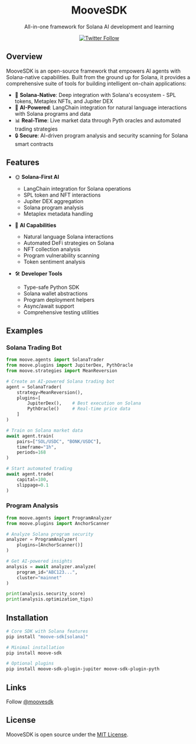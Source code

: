 <div align="center">
  <h1>MooveSDK</h1>
  <p>All-in-one framework for Solana AI development and learning</p>
</div>

<div align="center">

  <a href="https://x.com/moove">
    <img src="https://img.shields.io/twitter/follow/moove?style=social" alt="Twitter Follow">
  </a>
</div>

## Overview

MooveSDK is an open-source framework that empowers AI agents with Solana-native capabilities. Built from the ground up for Solana, it provides a comprehensive suite of tools for building intelligent on-chain applications:

- 🎯 **Solana-Native**: Deep integration with Solana's ecosystem - SPL tokens, Metaplex NFTs, and Jupiter DEX
- 🤖 **AI-Powered**: LangChain integration for natural language interactions with Solana programs and data
- 📊 **Real-Time**: Live market data through Pyth oracles and automated trading strategies
- 🔒 **Secure**: AI-driven program analysis and security scanning for Solana smart contracts

## Features

- 🌞 **Solana-First AI**
  - LangChain integration for Solana operations
  - SPL token and NFT interactions
  - Jupiter DEX aggregation
  - Solana program analysis
  - Metaplex metadata handling

- 🤖 **AI Capabilities**
  - Natural language Solana interactions
  - Automated DeFi strategies on Solana
  - NFT collection analysis
  - Program vulnerability scanning
  - Token sentiment analysis

- 🛠️ **Developer Tools**
  - Type-safe Python SDK
  - Solana wallet abstractions
  - Program deployment helpers
  - Async/await support
  - Comprehensive testing utilities

## Examples

### Solana Trading Bot
```python
from moove.agents import SolanaTrader
from moove.plugins import JupiterDex, PythOracle
from moove.strategies import MeanReversion

# Create an AI-powered Solana trading bot
agent = SolanaTrader(
    strategy=MeanReversion(),
    plugins=[
        JupiterDex(),    # Best execution on Solana
        PythOracle()     # Real-time price data
    ]
)

# Train on Solana market data
await agent.train(
    pairs=["SOL/USDC", "BONK/USDC"],
    timeframe="1h",
    periods=168
)

# Start automated trading
await agent.trade(
    capital=100,
    slippage=0.1
)
```

### Program Analysis
```python
from moove.agents import ProgramAnalyzer
from moove.plugins import AnchorScanner

# Analyze Solana program security
analyzer = ProgramAnalyzer(
    plugins=[AnchorScanner()]
)

# Get AI-powered insights
analysis = await analyzer.analyze(
    program_id="ABC123...",
    cluster="mainnet"
)

print(analysis.security_score)
print(analysis.optimization_tips)
```

## Installation

```bash
# Core SDK with Solana features
pip install "moove-sdk[solana]"

# Minimal installation
pip install moove-sdk

# Optional plugins
pip install moove-sdk-plugin-jupiter moove-sdk-plugin-pyth
```

## Links

Follow [@moovesdk](https://x.com/moove)

## License

MooveSDK is open source under the [MIT License](LICENSE).
